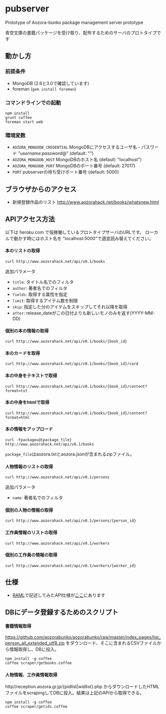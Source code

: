 # pubserver
Prototype of Aozora-bunko package management server prototype

青空文庫の書籍パッケージを受け取り、配布するためのサーバのプロトタイプです

## 動かし方

### 前提条件
* MongoDB (2.6と3.0で確認しています)
* foreman (`gem install foreman`)


### コマンドラインでの起動
```
npm install
grunt coffee
foreman start web
```

### 環境変数

* `AOZORA_MONGODB_CREDENTIAL` MongoDBにアクセスするユーザ名・パスワード "*username*:*password*@" (default: "")
* `AOZORA_MONGODB_HOST` MongoDBのホスト名 (default: "localhost")
* `AOZORA_MONGODB_PORT` MongoDBのポート番号 (default: 27017)
* `PORT` pubserverの待ち受けポート番号 (default: 5000)



## ブラウザからのアクセス

- 新規登録作品のリスト http://www.aozorahack.net/books/whatsnew.html


## APIアクセス方法

以下は heroku.com で仮稼働しているプロトタイプサーバのURLです。
ローカルで動かす時にはホスト名を "localhost:5000"で適宜読み替えてください。

#### 本のリストの取得
```
curl http://www.aozorahack.net/api/v0.1/books
```

追加パラメータ
 - `title`: タイトル名でのフィルタ
 - `author`: 著者名でのフィルタ
 - `fields`: 取得する属性を指定
 - `limit`: 取得するアイテム数を制限
 - `skip`: 指定した分のアイテムをスキップしてそれ以降を取得
 - `after`: release_dateがこの日付よりも新しいモノのみを返す(YYYY-MM-DD)

#### 個別の本の情報の取得
```
curl http://www.aozorahack.net/api/v0.1/books/{book_id}
```

#### 本のカードを取得
```
curl http://www.aozorahack.net/api/v0.1/books/{book_id}/card
```

#### 本の中身をテキストで取得
```
curl http://www.aozorahack.net/api/v0.1/books/{book_id}/content?format=txt
```

#### 本の中身をhtmlで取得
```
curl http://www.aozorahack.net/api/v0.1/books/{book_id}/content?format=html
```

#### 本の情報をアップロード
```
curl -Fpackage=@{package_file} http://www.aozorahack.net/api/v0.1/books
```

`package_file`はaozora.txtとaozora.jsonが含まれるzipファイル。

#### 人物情報のリストの取得
```
curl http://www.aozorahack.net/api/v0.1/persons
```

追加パラメータ
 - `name`: 著者名でのフィルタ


#### 個別の人物の情報の取得
```
curl http://www.aozorahack.net/api/v0.1/persons/{person_id}
```

#### 工作員情報のリストの取得
```
curl http://www.aozorahack.net/api/v0.1/workers
```

#### 個別の工作員の情報の取得
```
curl http://www.aozorahack.net/api/v0.1/workers/{worker_id}
```

## 仕様
* [RAML](http://raml.org/)で記述してみたAPI仕様が[ここ](./spec/pubserver.raml)にあります

## DBにデータ登録するためのスクリプト

#### 書籍情報取得
https://github.com/aozorabunko/aozorabunko/raw/master/index_pages/list_person_all_extended_utf8.zip をダウンロード、そこに含まれるCSVファイルから情報取得し、DBに投入。
```
npm install -g coffee
coffee scraper/getbooks.coffee
```

#### 人物情報、工作員情報取得

http//reception<span></span>.aozora.gr.jp/{pidlist|widlist}.php からダウンロードしたHTMLファイルをscrapingしてDBに投入。結果は上記のAPIから取得できる。

```
npm install -g coffee
coffee scraper/getids.coffee
```
